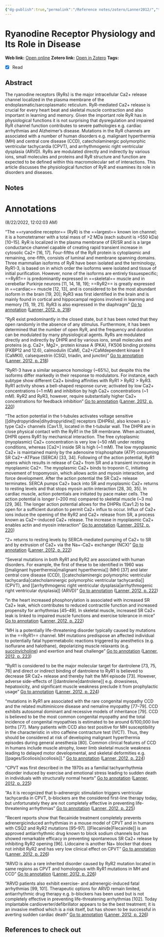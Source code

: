 ```yaml
---
{"dg-publish":true,"permalink":"/Reference notes/zotero/Lanner2012/","title":"Ryanodine Receptor Physiology and Its Role in Disease"}
---
```



# Ryanodine Receptor Physiology and Its Role in Disease
**Web link:** [Open online](https://doi.org/10.1007/978-94-007-2888-2_9)
**Zotero link:** [Open in Zotero](zotero://select/items/@Lanner2012)
**Tags:**  
- [x] Read

## Abstract

The ryanodine receptors (RyRs) is the major intracellular Ca2+ release channel localized in the plasma membrane of the endoplasmatic/sarcoplasmatic reticulum. RyR-mediated Ca2+ release is crucial for every heart beat and skeletal muscle contraction and also important in learning and memory. Given the important role RyR has in physiological functions it is not surprising that dysregulation and impaired RyR channel function contributes to severe pathologies e.g. cardiac arrhythmias and Alzheimer’s disease. Mutations in the RyR channels are associated with a number of human disorders e.g. malignant hyperthermia (MH) and central core disease (CCD), catecholaminergic polymorphic ventricular tachycardia (CPVT), and arrhythmogenic right ventricular dysplasia (ARVD). RyRs are modulated directly and indirectly by various ions, small molecules and proteins and RyR structure and function are expected to be defined within this macromolecular set of interactions. This article discusses the physiological function of RyR and examines its role in disorders and diseases.

## Notes
# Annotations  
(8/22/2022, 12:02:03 AM)

“The ==ryanodine receptor== (RyR) is the ==largest== known ion channel; it is a homotetramer with a total mass of >2 MDa (each subunit is >550 kDa) [10–15]. RyR is localized in the plasma membrane of ER/SR and is a large conductance channel capable of creating rapid transient increase in cytosolic Ca2+ [16, 17]. Four-fifths of the RyR protein is cytoplasmic and remaining, one-fifth, consists of luminal and membrane spanning domains. Three mammalian isoforms of RyR have been isolated and the terminology, RyR1-3, is based on in which order the isoforms were isolated and tissue of initial purification. However, none of the isoforms are entirely tissuespecific; ==RyR1== is predominantly expressed in ==skeletal== muscle and in cerebellar Purkinje neurons [11, 14, 18, 19]; ==RyR2== is greatly expressed in ==cardiac== muscle [12, 13], and is considered to be the most abundant isoform in the brain [19, 20]; RyR3 was first identified in the brain and is mainly found in cortical and hippocampal regions involved in learning and memory [15, 19, 21]. RyR3 is also expressed in the diaphragm” [Go to annotation](zotero://open-pdf/library/items/5AFRLQ4T?page=218&annotation=I8C4CPYU) ([Lanner, 2012, p. 218](zotero://select/library/items/ZDQ4M3LX))

“RyR exist predominantly in the closed state, but it has been noted that they open randomly in the absence of any stimulus. Furthermore, it has been determined that the number of open RyR, and the frequency and duration can be modulated by many physiological agents. RyRs are modulated directly and indirectly by DHPR and by various ions, small molecules and proteins (e.g. Ca2+, Mg2+, protein kinase A (PKA), FK506 binding proteins (FKBP12 and 12.6), calmodulin (CaM), Ca2+/CaMdependent kinase II (CaMKII), calsequestrin (CSQ), triadin, and junctin)” [Go to annotation](zotero://open-pdf/library/items/5AFRLQ4T?page=218&annotation=3RZN3GQ4) ([Lanner, 2012, p. 218](zotero://select/library/items/ZDQ4M3LX))

“RyR1-3 have a similar sequence homology (~65%), but despite this the isoforms differ markedly in their response to modulators. For instance, each subtype show different Ca2+ binding affinities with RyR1 > RyR2 > RyR3. RyR1 activity shows a bell-shaped response curve; activated by low Ca2+ concentrations (~1 mM) and inhibition by high Ca2+ concentrations (~1 mM). RyR2 and RyR3, however, require substantially higher Ca2+ concentrations for feedback inhibition” [Go to annotation](zotero://open-pdf/library/items/5AFRLQ4T?page=220&annotation=CR886WPW) ([Lanner, 2012, p. 220](zotero://select/library/items/ZDQ4M3LX))

“The action potential in the t-tubules activates voltage sensitive [[dihydropyridine\|dihydropyridine]] receptors (DHPRs), also known as L-type Ca2+ channels (Cav1.1), located in the t-tubular wall. The DHPR are in close physical contact with the RyR1 in the SR membrane. When activated, DHPR opens RyR1 by mechanical interaction. The free cytoplasmic (myoplasmic) Ca2+ concentration is very low (~50 nM) under resting conditions, whereas [Ca2+] inside SR is high (~1 mM). The low myoplasmic Ca2+ is maintained mainly by the adenosine trisphosphate (ATP) consuming SR Ca2+-ATPase (SERCA) [33, 34]. Following of the action potential, RyR1 opens which results in release of Ca2+ from SR and a transient increase in myoplasmic Ca2+. The myoplasmic Ca2+ binds to troponin C, initiating movement of tropomyosin, which allows actin and myosin interaction, and force development. After the action potential the SR Ca2+ release terminates. SERCA pumps Ca2+ back into SR and myoplasmic Ca2+ returns to resting levels and that stops myosin actin interaction [28, 30, 35]. In cardiac muscle, action potentials are initiated by pace maker cells. The action potential is longer (~200 ms) compared to skeletal muscle (~3 ms) [29, 36]. The longer action potential allows for the DHPRs (Cav1.2) to be open for a sufficient duration to permit Ca2+ influx to occur. Influx of Ca2+ ions induce the opening of the RyR2 and Ca2+ release from SR, a process known as Ca2+-induced Ca2+ release. The increase in myoplasmic Ca2+ enables actin and myosin interaction” [Go to annotation](zotero://open-pdf/library/items/5AFRLQ4T?page=220&annotation=GEPRRNKH) ([Lanner, 2012, p. 220](zotero://select/library/items/ZDQ4M3LX))

“2+ returns to resting levels by SERCA-mediated pumping of Ca2+ to SR and by extrusion of Ca2+ via the Na+-Ca2+ exchanger (NCX)” [Go to annotation](zotero://open-pdf/library/items/5AFRLQ4T?page=222&annotation=9M3QKRLV) ([Lanner, 2012, p. 222](zotero://select/library/items/ZDQ4M3LX))

“Several mutations in both RyR1 and RyR2 are associated with human disorders. For example, the first of these to be identified in 1960 was [[malignant hyperthermia\|malignant hyperthermia]] (MH) [37] and later central core disease (CCD), [[catecholaminergic polymorphic ventricular tachycardia\|catecholaminergic polymorphic ventricular tachycardia]] (CPVT), and [[arrhythmogenic right ventricular dysplasia\|arrhythmogenic right ventricular dysplasia]] (ARVD)” [Go to annotation](zotero://open-pdf/library/items/5AFRLQ4T?page=222&annotation=9QKRTEUV) ([Lanner, 2012, p. 222](zotero://select/library/items/ZDQ4M3LX))

“in the heart increased phosphorylation is associated with increased SR Ca2+ leak, which contributes to reduced contractile function and increased propensity for arrhythmias [45–49]. In skeletal muscle, increased SR Ca2+ leak is linked to impaired muscle functions and exercise tolerance in mice” [Go to annotation](zotero://open-pdf/library/items/5AFRLQ4T?page=222&annotation=2K64NP7E) ([Lanner, 2012, p. 222](zotero://select/library/items/ZDQ4M3LX))

“MH is a potentially life-threatening disorder typically caused by mutations in the ==RyR1== channel. MH mutations predispose an affected individual to potentially fatal hypermetabolic reactions triggered by anesthetics (e.g. isoflurane and halothane), depolarizing muscle relaxants (e.g. [succinylcholine](../../Knowledge/Medicine/Suxamethonium.md)) and exertion and heat challenge” [Go to annotation](zotero://open-pdf/library/items/5AFRLQ4T?page=223&annotation=TXY2M4TV) ([Lanner, 2012, p. 223](zotero://select/library/items/ZDQ4M3LX))

“RyR1 is considered to be the major molecular target for dantrolene [73, 75, 76] and direct or indirect binding of dantrolene to RyR1 is believed to decrease SR Ca2+ release and thereby halt the MH episode [73]. However, adverse side-effects of [[dantrolene\|dantrolene]] e.g. drowsiness, hepatoxicity, and significant muscle weakness preclude it from prophylactic usage” [Go to annotation](zotero://open-pdf/library/items/5AFRLQ4T?page=224&annotation=BILXR2XN) ([Lanner, 2012, p. 224](zotero://select/library/items/ZDQ4M3LX))

“mutations in RyR1 are associated with the rare congenital myopathy CCD and the related multiminicore disease and nemaline myopathy [77–79]. CCD exhibits autosomal dominant and recessive models of inheritance [79]. CCD is believed to be the most common congenital myopathy and the total incidence of congenital myopathies is estimated to be around 6/100,000 live births [77]. Many patients with CCD also test positive for MH susceptibility in the characteristic in vitro caffeine contracture test (IVCT). Thus, they should be considered at risk of developing malignant hyperthermia episodes during general anesthesia [80]. Common clinical features of CCD in humans include muscle atrophy, lower limb skeletal muscle weakness leading to delayed motor developmental, and skeletal deformities e.g. [[pages/Scoliosis\|scoliosis]].” [Go to annotation](zotero://open-pdf/library/items/5AFRLQ4T?page=224&annotation=XI2N7KZB) ([Lanner, 2012, p. 224](zotero://select/library/items/ZDQ4M3LX))

“CPVT was first described in the 1970s as a familial tachyarrhythmia disorder induced by exercise and emotional stress leading to sudden death in individuals with structurally normal hearts” [Go to annotation](zotero://open-pdf/library/items/5AFRLQ4T?page=225&annotation=MQJMGEMF) ([Lanner, 2012, p. 225](zotero://select/library/items/ZDQ4M3LX))

“As it is recognized that b-adrenergic stimulation triggers ventricular tachycardia in CPVT, b-blockers are the considered first-line therapy today, but unfortunately they are not completely effective in preventing life-threatening arrhythmias” [Go to annotation](zotero://open-pdf/library/items/5AFRLQ4T?page=225&annotation=SZJQND8J) ([Lanner, 2012, p. 225](zotero://select/library/items/ZDQ4M3LX))

“Recent reports show that flecainide treatment completely prevents adrenergicinduced arrhythmias in a mouse model of CPVT and in humans with CSQ2 and RyR2 mutations [95–97]. [[Flecainide\|Flecainide]] is an approved antiarrhythmic drug known to block sodium channels but has showed remarkable efficacy in preventing spontaneous SR Ca2+ release by inhibiting RyR2 opening [96]. Lidocaine is another Na+ blocker that does not inhibit RyR2 and has very low clinical effect on CPVT” [Go to annotation](zotero://open-pdf/library/items/5AFRLQ4T?page=226&annotation=RBEVNJRZ) ([Lanner, 2012, p. 226](zotero://select/library/items/ZDQ4M3LX))

“ARVD is also a rare inherited disorder caused by RyR2 mutation located in same regions as CPVT and homologous with RyR1 mutations in MH and CCD” [Go to annotation](zotero://open-pdf/library/items/5AFRLQ4T?page=226&annotation=9H9WJF76) ([Lanner, 2012, p. 226](zotero://select/library/items/ZDQ4M3LX))

“ARVD patients also exhibit exercise- and adrenergic-induced fatal arrhythmias [99, 101]. Therapeutic options for ARVD remain limited, antiarrhythmic drug therapy e.g. b-blockers has been used but is not completely effective in preventing life-threatening arrhythmias [102]. Today implantable cardioverter/defibrillator appears to be the best treatment; it is an invasive method which is a risk itself, but has shown to be successful in averting sudden cardiac death” [Go to annotation](zotero://open-pdf/library/items/5AFRLQ4T?page=226&annotation=4PLGFZKX) ([Lanner, 2012, p. 226](zotero://select/library/items/ZDQ4M3LX))

## References to check out
